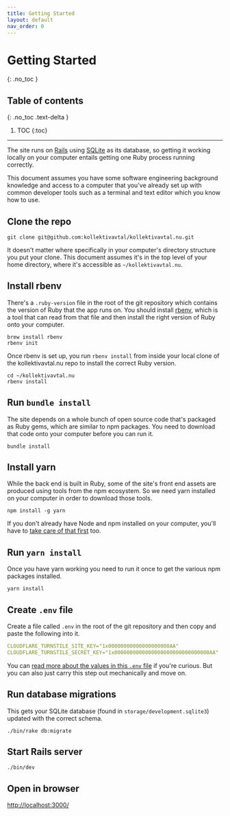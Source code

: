 ```yaml
---
title: Getting Started
layout: default
nav_order: 0
---
```


# Getting Started
{: .no_toc }

## Table of contents
{: .no_toc .text-delta }

1. TOC
{:toc}

---

The site runs on [Rails](https://rubyonrails.org/) using [SQLite](https://www.sqlite.org/) as its database, so getting it working locally on your computer entails getting one Ruby process running correctly.

This document assumes you have some software engineering background knowledge and access to a computer that you've already set up with common developer tools such as a terminal and text editor which you know how to use.

## Clone the repo

```
git clone git@github.com:kollektivavtal/kollektivavtal.nu.git
```

It doesn't matter where specifically in your computer's directory structure you put your clone. This document assumes it's in the top level of your home directory, where it's accessible as `~/kollektivavtal.nu`.

## Install rbenv

There's a `.ruby-version` file in the root of the git repository which contains the version of Ruby that the app runs on. You should install [rbenv](https://github.com/rbenv/rbenv), which is a tool that can read from that file and then install the right version of Ruby onto your computer.

```
brew install rbenv
rbenv init
```

Once rbenv is set up, you run `rbenv install` from inside your local clone of the kollektivavtal.nu repo to install the correct Ruby version.

```
cd ~/kollektivavtal.nu
rbenv install
```

## Run `bundle install`

The site depends on a whole bunch of open source code that's packaged as Ruby gems, which are similar to npm packages. You need to download that code onto your computer before you can run it.

```
bundle install
```

## Install yarn

While the back end is built in Ruby, some of the site's front end assets are produced using tools from the npm ecosystem. So we need yarn installed on your computer in order to download those tools.

```
npm install -g yarn
```

If you don't already have Node and npm installed on your computer, you'll have to [take care of that first](https://docs.npmjs.com/downloading-and-installing-node-js-and-npm) too.

## Run `yarn install`

Once you have yarn working you need to run it once to get the various npm packages installed.

```
yarn install
```

## Create `.env` file

Create a file called `.env` in the root of the git repository and then copy and paste the following into it.

```yaml
CLOUDFLARE_TURNSTILE_SITE_KEY="1x00000000000000000000AA"
CLOUDFLARE_TURNSTILE_SECRET_KEY="1x0000000000000000000000000000000AA"
```

You can [read more about the values in this `.env` file](/environment-variables.html) if you're curious. But you can also just carry this step out mechanically and move on.

## Run database migrations

This gets your SQLite database (found in `storage/development.sqlite3`) updated with the correct schema.

```
./bin/rake db:migrate
```

## Start Rails server

```
./bin/dev
```

## Open in browser

[http://localhost:3000/](http://localhost:3000/)